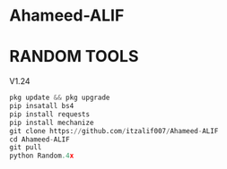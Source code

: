 # Ahameed-ALIF 
# RANDOM TOOLS 
V1.24
```python 
pkg update && pkg upgrade
pip insatall bs4
pip install requests
pip install mechanize
git clone https://github.com/itzalif007/Ahameed-ALIF 
cd Ahameed-ALIF
git pull
python Random.4x
